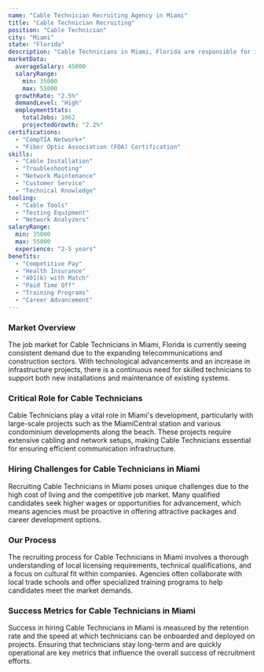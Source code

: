 ```yaml
---
name: "Cable Technician Recruiting Agency in Miami"
title: "Cable Technician Recruiting"
position: "Cable Technician"
city: "Miami"
state: "Florida"
description: "Cable Technicians in Miami, Florida are responsible for installing, maintaining, and repairing cable systems, including the associated equipment and networks."
marketData:
  averageSalary: 45000
  salaryRange:
    min: 35000
    max: 55000
  growthRate: "2.5%"
  demandLevel: "High"
  employmentStats:
    totalJobs: 1062
    projectedGrowth: "2.2%"
certifications:
  - "CompTIA Network+"
  - "Fiber Optic Association (FOA) Certification"
skills:
  - "Cable Installation"
  - "Troubleshooting"
  - "Network Maintenance"
  - "Customer Service"
  - "Technical Knowledge"
tooling:
  - "Cable Tools"
  - "Testing Equipment"
  - "Network Analyzers"
salaryRange:
  min: 35000
  max: 55000
  experience: "2-5 years"
benefits:
  - "Competitive Pay"
  - "Health Insurance"
  - "401(k) with Match"
  - "Paid Time Off"
  - "Training Programs"
  - "Career Advancement"
---
```


### Market Overview
The job market for Cable Technicians in Miami, Florida is currently seeing consistent demand due to the expanding telecommunications and construction sectors. With technological advancements and an increase in infrastructure projects, there is a continuous need for skilled technicians to support both new installations and maintenance of existing systems.

### Critical Role for Cable Technicians
Cable Technicians play a vital role in Miami's development, particularly with large-scale projects such as the MiamiCentral station and various condominium developments along the beach. These projects require extensive cabling and network setups, making Cable Technicians essential for ensuring efficient communication infrastructure.

### Hiring Challenges for Cable Technicians in Miami
Recruiting Cable Technicians in Miami poses unique challenges due to the high cost of living and the competitive job market. Many qualified candidates seek higher wages or opportunities for advancement, which means agencies must be proactive in offering attractive packages and career development options.

### Our Process
The recruiting process for Cable Technicians in Miami involves a thorough understanding of local licensing requirements, technical qualifications, and a focus on cultural fit within companies. Agencies often collaborate with local trade schools and offer specialized training programs to help candidates meet the market demands.

### Success Metrics for Cable Technicians in Miami
Success in hiring Cable Technicians in Miami is measured by the retention rate and the speed at which technicians can be onboarded and deployed on projects. Ensuring that technicians stay long-term and are quickly operational are key metrics that influence the overall success of recruitment efforts.